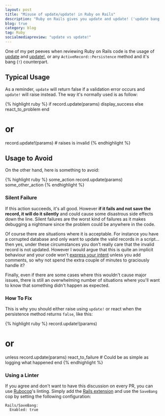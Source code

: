 ```yaml
---
layout: post
title: "Misuse of update/update! in Ruby on Rails"
description: "Ruby on Rails gives you update and update! ('update bang') to modify your records. However there is a situation where you shouldn't use one."
blog: true
category: blog
tag: Ruby
socialmediapreview: "update vs update!"
---
```


One of my pet peeves when reviewing Ruby on Rails code is the usage of [update][1] and [update!][2], or any `ActiveRecord::Persistence` method and it's bang (`!`) counterpart.

## Typical Usage

As a reminder, `update` will return false if a validation error occurs and `update!` will raise instead. The way it's normally used is as follow:

{% highlight ruby %}
if record.update(params)
  display_success
else
  react_to_problem
end

# or

record.update!(params) # raises is invalid
{% endhighlight %}

## Usage to Avoid

On the other hand, here is something to avoid:

{% highlight ruby %}
some_action
record.update(params)
some_other_action
{% endhighlight %}

### Silent Failure

If this action succeeds, it's all good. However **if it fails and not save the record, it will do it silently** and could cause some disastrous side effects down the line. Silent failures are the worst kind of failures as it makes debugging a nightmare since the problem could be anywhere in the code.

Of course there are situations where it is acceptable. For instance you have a corrupted database and only want to update the valid records in a script... then yes, under these circumstances you don't really care that the invalid record is not updated. However I would argue that this is quite an implicit behaviour and your code won't [express your intent][3] unless you add comments, so why not spend the extra couple of minutes to graciously handle it?

Finally, even if there are some cases where this wouldn't cause major issues, there is still an overwhelming number of situations where you'll want to know that something didn't happen as expected.

### How To Fix

This is why you should either raise using `update!` or react when the persistence method returns `false`, like this:

{% highlight ruby %}
record.update!(params)

# or

unless record.update(params)
  react_to_failure # Could be as simple as logging what happened
end
{% endhighlight %}


### Using a Linter

If you agree and don't want to have this discussion on every PR, you can use [Rubocop][4]'s linting. Simply add the [Rails extension][5] and use the `SaveBang` cop by setting the following configuration:

	Rails/SaveBang:
	  Enabled: true

[1]:	https://api.rubyonrails.org/classes/ActiveRecord/Persistence.html#method-i-update
[2]:	https://api.rubyonrails.org/classes/ActiveRecord/Persistence.html#method-i-update-21
[3]:	/blog/2018/05/15/expressing-intent-comments-ruby/
[4]:	https://github.com/rubocop-hq/rubocop
[5]:	https://github.com/rubocop-hq/rubocop-rails
